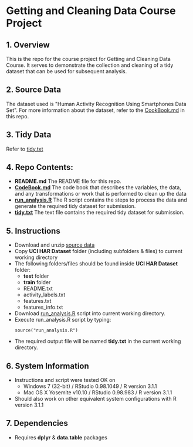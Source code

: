 # Getting and Cleaning Data Course Project

## 1. Overview
This is the repo for the course project for Getting and Cleaning Data Course. It serves to demonstrate the collection and cleaning of a tidy dataset that can be used for subsequent analysis. 

## 2. Source Data
The dataset used is "Human Activity Recognition Using Smartphones Data Set".
For more information about the dataset, refer to the [CookBook.md](https://github.com/csingeu/GettingAndCleaningDataCourseProject/blob/master/CookBook.md) in this repo.

## 3. Tidy Data
Refer to [tidy.txt](https://github.com/csingeu/GettingAndCleaningDataCourseProject/blob/master/tidy.txt)

## 4. Repo Contents: 
* **README.md** The README file for this repo. 
* **[CodeBook.md](https://github.com/csingeu/GettingAndCleaningDataCourseProject/blob/master/CookBook.md)** The code book that describes the variables, the data, and any transformations or work that is performed to clean up the data
* **[run_analysis.R](https://github.com/csingeu/GettingAndCleaningDataCourseProject/blob/master/run_analysis.R)** The R script contains the steps to process the data and generate the required tidy dataset for submission. 
* **[tidy.txt](https://github.com/csingeu/GettingAndCleaningDataCourseProject/blob/master/tidy.txt)** The text file contains the required tidy dataset for submission.  

## 5. Instructions
* Download and unzip [source data](https://d396qusza40orc.cloudfront.net/getdata%2Fprojectfiles%2FUCI%20HAR%20Dataset.zip)
* Copy **UCI HAR Dataset** folder (including subfolders & files) to current working directory
* The following folders/files should be found inside **UCI HAR Dataset** folder:
    * **test** folder
    * **train** folder
    * README.txt
    * activity_labels.txt
    * features.txt
    * features_info.txt
* Download [run_analysis.R](https://github.com/csingeu/GettingAndCleaningDataCourseProject/blob/master/run_analysis.R) script into current working directory.
* Execute run_analysis.R script by typing:
	````
	source("run_analysis.R")
	````
* The required output file will be named **tidy.txt** in the current working directory.
	
## 6. System Information
* Instructions and script were tested OK on 
    * Windows 7 (32-bit) / RStudio 0.98.1049 / R version 3.1.1
    * Mac OS X Yosemite v10.10 / RStudio 0.98.983 / R version 3.1.1
* Should also work on other equivalent system configurations with R version 3.1.1 

## 7. Dependencies
* Requires **dplyr** & **data.table** packages
